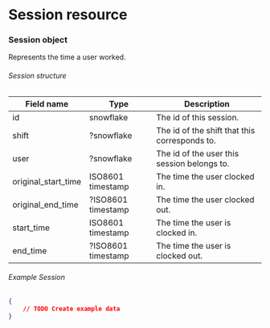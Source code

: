 # Session resource

### Session object

Represents the time a user worked.

###### Session structure

| Field name            | Type                  | Description                                    |
| ---                   | ---                   | ---                                            |
| id                    | snowflake             | The id of this session.                        |
| shift                 | ?snowflake            | The id of the shift that this corresponds to.  |
| user                  | ?snowflake            | The id of the user this session belongs to.    |
| original_start_time   | ISO8601 timestamp     | The time the user clocked in.                  |
| original_end_time     | ?ISO8601 timestamp    | The time the user clocked out.                 |
| start_time            | ISO8601 timestamp     | The time the user is clocked in.               |
| end_time              | ?ISO8601 timestamp    | The time the user is clocked out.              |


###### Example Session

```json
{
    // TODO Create example data
}
```